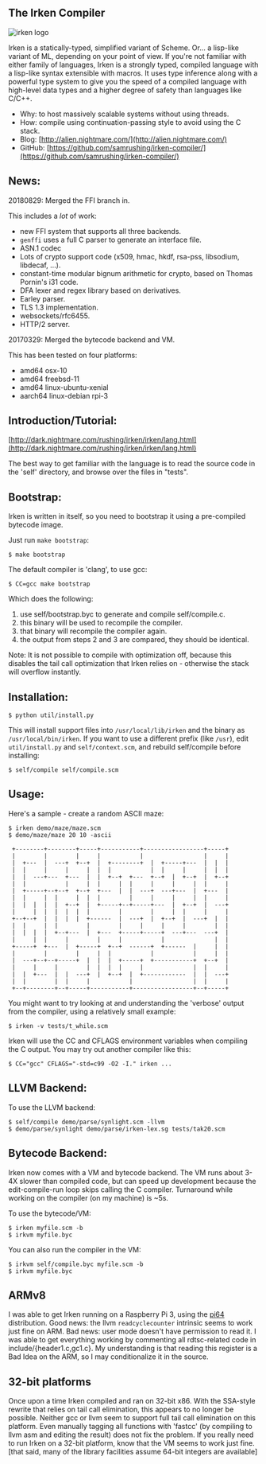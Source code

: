 The Irken Compiler
------------------

![irken logo](http://dark.nightmare.com/rushing/irken/irken/irken.svg "logo")

Irken is a statically-typed, simplified variant of Scheme.  Or... a
lisp-like variant of ML, depending on your point of view.  If you're
not familiar with either family of languages, Irken is a strongly
typed, compiled language with a lisp-like syntax extensible with
macros.  It uses type inference along with a powerful type system to
give you the speed of a compiled language with high-level data types
and a higher degree of safety than languages like C/C++.

* Why: to host massively scalable systems without using threads.
* How: compile using continuation-passing style to avoid using the C stack.
* Blog: [http://alien.nightmare.com/](http://alien.nightmare.com/)
* GitHub: [https://github.com/samrushing/irken-compiler/](https://github.com/samrushing/irken-compiler/)

News:
-----

20180829: Merged the FFI branch in.

  This includes a *lot* of work:

  * new FFI system that supports all three backends.
  * `genffi` uses a full C parser to generate an interface file.
  * ASN.1 codec
  * Lots of crypto support code (x509, hmac, hkdf, rsa-pss, libsodium, libdecaf, ...).
  * constant-time modular bignum arithmetic for crypto, based on Thomas Pornin's i31 code.
  * DFA lexer and regex library based on derivatives.
  * Earley parser.
  * TLS 1.3 implementation.
  * websockets/rfc6455.
  * HTTP/2 server.

20170329: Merged the bytecode backend and VM.

  This has been tested on four platforms:

  * amd64 osx-10
  * amd64 freebsd-11
  * amd64 linux-ubuntu-xenial
  * aarch64 linux-debian rpi-3

Introduction/Tutorial:
----------------------

  [http://dark.nightmare.com/rushing/irken/irken/lang.html](http://dark.nightmare.com/rushing/irken/irken/lang.html)

The best way to get familiar with the language is to read the source code in
the 'self' directory, and browse over the files in "tests".

Bootstrap:
----------

Irken is written in itself, so you need to bootstrap it using a pre-compiled bytecode image.

Just run ``make bootstrap``:

    $ make bootstrap

The default compiler is 'clang', to use gcc:

    $ CC=gcc make bootstrap

Which does the following:

1. use self/bootstrap.byc to generate and compile self/compile.c.
2. this binary will be used to recompile the compiler.
3. that binary will recompile the compiler again.
4. the output from steps 2 and 3 are compared, they should be identical.

Note: It is not possible to compile with optimization off, because
this disables the tail call optimization that Irken relies on -
otherwise the stack will overflow instantly.

Installation:
-------------

    $ python util/install.py

This will install support files into `/usr/local/lib/irken` and the binary as `/usr/local/bin/irken`.
If you want to use a different prefix (like `/usr`), edit `util/install.py` and `self/context.scm`, and
rebuild self/compile before installing:

    $ self/compile self/compile.scm

Usage:
------

Here's a sample - create a random ASCII maze:

    $ irken demo/maze/maze.scm
    $ demo/maze/maze 20 10 -ascii
    
     +--------+--------+-----+-----------+-----------------+-----+
     |        |        |     |           |                 |     |
     |  +---  |  ---+  +--+  |  +--------+  |  +-----+---  |  |  |
     |  |     |     |     |  |  |           |  |     |     |  |  |
     |  |  ---+---  +---  |  |  +--+  +---  +--+  |  +--+  |  +--+
     |  |           |     |  |     |  |     |     |     |  |     |
     |  +-----+--+--+  +--+  +---  |  |  ---+  ---+---  |  +---  |
     |  |     |  |     |  |  |        |     |     |     |  |     |
     |  |  |  |  |  +--+  |  +-----+--+-----+---  |  +--+  |  ---+
     |     |  |  |  |  |  |        |        |     |  |     |     |
     +--+--+  |  |  |  |  +------  |  ---+  |  +--+  |  ---+  |  |
     |  |     |  |        |        |     |     |     |        |  |
     |  |  |  |  +--+---  |  +---  +-----+-----+  ---+---  ---+  |
     |     |  |     |        |     |           |              |  |
     +-----+  +---  |  +-----+  +--+  ------+  +------  |     |  |
     |        |        |     |  |           |           |     |  |
     |  ---+--+--+-----+  |  |  |  +-----+  +-----------+  +--+  |
     |     |     |        |  |  |  |     |              |  |     |
     |  |  +---  |  |  ---+  |  +--+  |  +------------  |  |  ---+
     |  |        |  |     |           |                 |  |     |
     +--+--------+--+-----+-----------+-----------------+--+-----+


You might want to try looking at and understanding the 'verbose' output from the compiler,
using a relatively small example:

    $ irken -v tests/t_while.scm

Irken will use the CC and CFLAGS environment variables when compiling the C output.  You may
try out another compiler like this:

    $ CC="gcc" CFLAGS="-std=c99 -O2 -I." irken ...

LLVM Backend:
-------------

To use the LLVM backend:

    $ self/compile demo/parse/synlight.scm -llvm
    $ demo/parse/synlight demo/parse/irken-lex.sg tests/tak20.scm


Bytecode Backend:
-----------------

Irken now comes with a VM and bytecode backend.  The VM runs about
3-4X slower than compiled code, but can speed up development because
the edit-compile-run loop skips calling the C compiler.  Turnaround
while working on the compiler (on my machine) is ~5s.

To use the bytecode/VM:

    $ irken myfile.scm -b
    $ irkvm myfile.byc

You can also run the compiler in the VM:

    $ irkvm self/compile.byc myfile.scm -b
    $ irkvm myfile.byc

ARMv8
-----

I was able to get Irken running on a Raspberry Pi 3, using
the [pi64](https://github.com/bamarni/pi64) distribution.  Good news:
the llvm `readcyclecounter` intrinsic seems to work just fine on ARM.
Bad news: user mode doesn't have permission to read it.  I was able to
get everything working by commenting all rdtsc-related code in
include/{header1.c,gc1.c}.  My understanding is that reading this
register is a Bad Idea on the ARM, so I may conditionalize it in the
source.


32-bit platforms
----------------

Once upon a time Irken compiled and ran on 32-bit x86.  With the
SSA-style rewrite that relies on tail call elimination, this appears
to no longer be possible.  Neither gcc or llvm seem to support full
tail call elimination on this platform.  Even manually tagging all
functions with 'fastcc' (by compiling to llvm asm and editing the
result) does not fix the problem.  If you really need to run Irken on
a 32-bit platform, know that the VM seems to work just fine.
[that said, many of the library facilities assume 64-bit integers are
 available]
